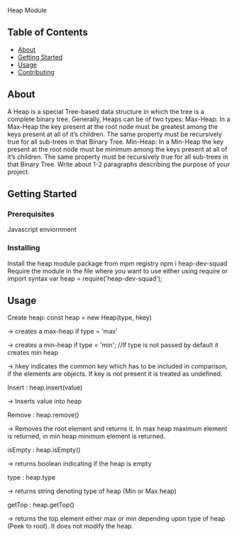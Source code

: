Heap Module

## Table of Contents

- [About](#about)
- [Getting Started](#getting_started)
- [Usage](#usage)
- [Contributing](../CONTRIBUTING.md)

## About <a name = "about"></a>
 A Heap is a special Tree-based data structure in which the tree is a complete binary tree. Generally, Heaps can be of two types:
Max-Heap: In a Max-Heap the key present at the root node must be greatest among the keys present at all of it’s children. The same property must be recursively true for all sub-trees in that Binary Tree.
Min-Heap: In a Min-Heap the key present at the root node must be minimum among the keys present at all of it’s children. The same property must be recursively true for all sub-trees in that Binary Tree.
Write about 1-2 paragraphs describing the purpose of your project.

## Getting Started <a name = "getting_started"></a>


### Prerequisites

Javascript enviornment

### Installing

Install the heap module package from mpm registry
npm i heap-dev-squad
Require the module in the file where you want to use either using require or import syntax
var heap = require('heap-dev-squad');

## Usage <a name = "usage"></a>

 Create heap: const heap =  new Heap(type, hkey) 

  -> creates a max-heap if type = 'max'

  -> creates a min-heap if type = 'min';  //If type is not passed by default it creates min heap 
  
  -> hkey indicates the common key which has to be included in comparison, if the elements are objects. If key is not present it is treated as undefined.

 Insert : heap.insert(value)

  -> Inserts value into heap

 Remove : heap.remove() 

  -> Removes the root element and returns it. In max heap maximum element is returned, in min heap minimum element is returned.

isEmpty : heap.isEmpty()
  
  -> returns boolean indicating if the heap is empty

type : heap.type 

  -> returns string denoting type of heap (Min or Max heap)

getTop : heap.getTop() 

  -> returns the top element either max or min depending upon type of heap (Peek to root). It does not modify the heap.
